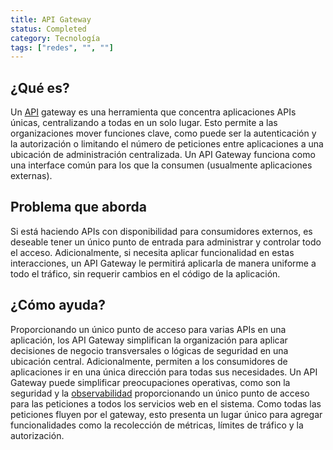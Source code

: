 ```yaml
---
title: API Gateway
status: Completed
category: Tecnología
tags: ["redes", "", ""]
---
```


## ¿Qué es?

Un [API](/es/aplicación-programming-interface/) gateway es una herramienta que
concentra aplicaciones APIs únicas, centralizando a todas en un solo lugar.
Esto permite a las organizaciones mover funciones clave,
como puede ser la autenticación y la autorización o limitando el número de peticiones entre aplicaciones
a una ubicación de administración centralizada.
Un API Gateway funciona como una interface común para los que la consumen (usualmente aplicaciones externas).

## Problema que aborda

Si está haciendo APIs con disponibilidad para consumidores externos,
es deseable tener un único punto de entrada para administrar y controlar todo el acceso.
Adicionalmente, si necesita aplicar funcionalidad en estas interacciones,
un API Gateway le permitirá aplicarla de manera uniforme a todo el tráfico, sin requerir cambios en el código de la aplicación.

## ¿Cómo ayuda?

Proporcionando un único punto de acceso para varias APIs en una aplicación,
los API Gateway simplifican la organización para aplicar decisiones de negocio transversales o lógicas de seguridad en una ubicación central.
Adicionalmente, permiten a los consumidores de aplicaciones ir en una única dirección para todas sus necesidades.
Un API Gateway puede simplificar preocupaciones operativas, como son la seguridad y la [observabilidad](/es/observability/)
proporcionando un único punto de acceso para las peticiones a todos los servicios web en el sistema.
Como todas las peticiones fluyen por el gateway, esto presenta un lugar único para
agregar funcionalidades como la recolección de métricas, límites de tráfico y la autorización.
